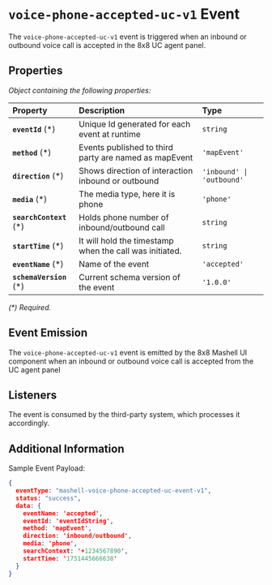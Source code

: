 # `voice-phone-accepted-uc-v1` Event

The `voice-phone-accepted-uc-v1` event is triggered when an inbound or outbound voice call is accepted in the 8x8 UC agent panel.

## Properties

*Object containing the following properties:*

| Property                 | Description                                             | Type                      |
| :----------------------- | :------------------------------------------------------ | :------------------------ |
| **`eventId`** (\*)       | Unique Id generated for each event at runtime           | `string`                  |
| **`method`** (\*)        | Events published to third party are named as mapEvent   | `'mapEvent'`              |
| **`direction`** (\*)     | Shows direction of interaction inbound or outbound      | `'inbound' \| 'outbound'` |
| **`media`** (\*)         | The media type, here it is phone                        | `'phone'`                 |
| **`searchContext`** (\*) | Holds phone number of inbound/outbound call             | `string`                  |
| **`startTime`** (\*)     | It will hold the timestamp when the call was initiated. | `string`                  |
| **`eventName`** (\*)     | Name of the event                                       | `'accepted'`              |
| **`schemaVersion`** (\*) | Current schema version of the event                     | `'1.0.0'`                 |

*(\*) Required.*

## Event Emission

The `voice-phone-accepted-uc-v1` event is emitted by the 8x8 Mashell UI component when an inbound or outbound voice call is accepted from the UC agent panel

## Listeners

The event is consumed by the third-party system, which processes it accordingly.

## Additional Information

Sample Event Payload:

```json
{
  eventType: "mashell-voice-phone-accepted-uc-event-v1",
  status: "success",
  data: {
    eventName: 'accepted',
    eventId: 'eventIdString',
    method: 'mapEvent',
    direction: 'inbound/outbound',
    media: 'phone',
    searchContext: '+1234567890',
    startTime: '1751445666638'
  }
}
```
